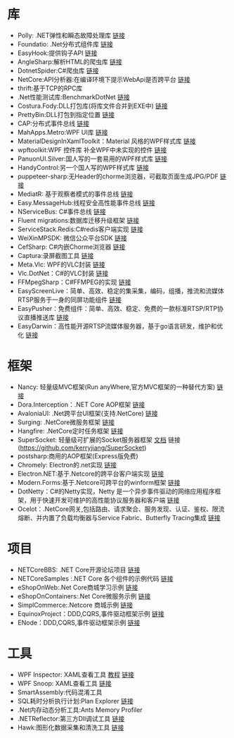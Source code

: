 # 库

*  Polly: .NET弹性和瞬态故障处理库 [链接](https://github.com/App-vNext/Polly)
*  Foundatio: .Net分布式组件库  [链接](https://github.com/FoundatioFx/Foundatio)
*  EasyHook:提供钩子API [链接](https://github.com/EasyHook/EasyHook)
*  AngleSharp:解析HTML的爬虫库 [链接](https://github.com/AngleSharp/AngleSharp)
*  DotnetSpider:C#爬虫库 [链接](https://github.com/dotnetcore/DotnetSpider)
*  NetCore:API分析器:在编译环境下提示WebApi是否跨平台  [链接](https://www.nuget.org/packages/Microsoft.DotNet.Analyzers.Compatibility/)
*  thrift:基于TCP的RPC库
*  .Net性能测试库:BenchmarkDotNet [链接](https://github.com/dotnet/BenchmarkDotNet)
*  Costura.Fody:DLL打包库(将库文件合并到EXE中) [链接](https://github.com/Fody/Costura/)
*  PrettyBin:DLL打包到指定位置 [链接](https://github.com/slmjy/PrettyBin)
*  CAP:分布式事件总线  [链接](https://github.com/dotnetcore/CAP)
*  MahApps.Metro:WPF UI库 [链接](https://github.com/MahApps/MahApps.Metro)
*  MaterialDesignInXamlToolkit：Material 风格的WPF样式库 [链接](https://github.com/MaterialDesignInXAML/MaterialDesignInXamlToolkit)
*  wpftoolkit:WPF 控件库 补全WPF中未实现的控件  [链接](https://github.com/xceedsoftware/wpftoolkit)
*  PanuonUI.Silver:国人写的一套易用的WPF样式库  [链接](https://github.com/Panuon/PanuonUI.Silver)
*  HandyControl:另一个国人写的WPF样式库 [链接](https://github.com/HandyOrg/HandyControl)
*  puppeteer-sharp:无Header的chorme浏览器，可截取页面生成JPG/PDF  [链接](https://github.com/kblok/puppeteer-sharp)
*  MediatR: 基于观察者模式的事件总线 [链接](https://github.com/jbogard/MediatR)
*  Easy.MessageHub:线程安全高性能事件总线 [链接](https://github.com/NimaAra/Easy.MessageHub)
*  NServiceBus: C#事件总线  [链接](https://github.com/Particular/NServiceBus)
*  Fluent migrations:数据库迁移升级框架 [链接](https://github.com/fluentmigrator/fluentmigrator)
*  ServiceStack.Redis:C#redis客户端实现 [链接](https://github.com/ServiceStack/ServiceStack.Redis)
*  WeiXinMPSDK: 微信公众平台SDK [链接](https://github.com/JeffreySu/WeiXinMPSDK)
*  CefSharp: C#内嵌Chorme浏览器  [链接](https://github.com/cefsharp/CefSharp)
*  Captura:录屏截图工具  [链接](https://github.com/MathewSachin/Captura)
*  Meta.Vlc: WPF的VLC封装 [链接](https://github.com/devkanro/Meta.Vlc)
*  Vlc.DotNet：C#的VLC封装  [链接](https://github.com/ZeBobo5/Vlc.DotNet)
*  FFMpegSharp：C#FFMPEG的实现   [链接](https://github.com/vladjerca/FFMpegSharp)
*  EasyScreenLive：简单、高效、稳定的集采集，编码，组播，推流和流媒体RTSP服务于一身的同屏功能组件  [链接](https://github.com/tsingsee/EasyScreenLive)
*  EasyPusher：免费组件：简单、高效、稳定、免费的一款标准RTSP/RTP协议直播推送库  [链接](https://github.com/EasyDarwin/EasyPusher)
*  EasyDarwin：高性能开源RTSP流媒体服务器，基于go语言研发，维护和优化   [链接](https://github.com/EasyDarwin/EasyDarwin)



# 框架

*  Nancy: 轻量级MVC框架(Run anyWhere,官方MVC框架的一种替代方案) [链接](https://github.com/NancyFx/Nancy)
*  Dora.Interception：.NET Core AOP框架 [链接](https://github.com/jiangjinnan/Dora)
*  AvaloniaUI: .Net跨平台UI框架(支持.NetCore) [链接](https://github.com/AvaloniaUI/Avalonia)
*  Surging: .NetCore微服务框架 [链接](https://github.com/dotnetcore/surging)
*  Hangfire: .NetCore定时任务框架 [链接](https://github.com/HangfireIO/Hangfire)
*  SuperSocket: 轻量级可扩展的Socket服务器框架 [文档](http://docs.supersocket.net/) 链接(https://github.com/kerryjiang/SuperSocket)
*  postsharp:商用的AOP框架(Express版免费)
*  Chromely: Electron的.net实现 [链接](https://github.com/chromelyapps/Chromely)   
*  Electron.NET:基于.Netcore的跨平台客户端实现 [链接](https://github.com/ElectronNET/Electron.NET)   
*  Modern.Forms:基于.Netcore可跨平台的winform框架  [链接](https://github.com/modern-forms/Modern.Forms)  
*  DotNetty：C#的Netty实现，Netty 是一个异步事件驱动的网络应用程序框架，用于快速开发可维护的高性能协议服务器和客户端 [链接](https://github.com/Azure/DotNetty)
*  Ocelot：.NetCore网关,包括路由、请求聚合、服务发现、认证、鉴权、限流熔断、并内置了负载均衡器与Service Fabric、Butterfly Tracing集成   [链接](https://github.com/ThreeMammals/Ocelot)   



# 项目

*  NETCoreBBS: .NET Core开源论坛项目 [链接](https://github.com/linezero/NETCoreBBS)
*  NETCoreSamples :.NET Core 各个组件的示例代码  [链接](https://github.com/spetz/asp-net-core-samples)
*  eShopOnWeb:.Net Core商城学习示例 [链接](https://github.com/dotnet-architecture/eShopOnWeb)
*  eShopOnContainers:.Net Core微服务示例  [链接](https://github.com/dotnet-architecture/eShopOnContainers)
*  SimplCommerce:.Netcore 商城示例  [链接](https://github.com/simplcommerce/SimplCommerce)
*  EquinoxProject：DDD,CQRS,事件驱动框架示例   [链接](https://github.com/EduardoPires/EquinoxProject)
*  ENode：DDD,CQRS,事件驱动框架示例   [链接](https://github.com/tangxuehua/enode)



# 工具

*  WPF Inspector: XAML查看工具 [教程](http://www.wpftutorial.net/inspector.html) [链接](https://archive.codeplex.com/?p=wpfinspector)
*  WPF Snoop: XAML查看工具 [链接](https://github.com/cplotts/snoopwpf)
*  SmartAssembly:代码混淆工具
*  SQL耗时分析执行计划:Plan Explorer [链接](https://www.sentryone.com/plan-explorer)
*  .Net内存动态分析工具:Ants Memory Profiler
*  .NETReflector:第三方Dll调试工具 [链接](https://marketplace.visualstudio.com/items?itemName=vs-publisher-306627.NETReflectorVisualStudioExtension)
*  Hawk:图形化数据采集和清洗工具  [链接](https://github.com/ferventdesert/Hawk)